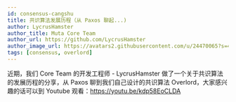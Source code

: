 ```yaml
---
id: consensus-cangshu
title: 共识算法发展历程（从 Paxos 聊起...)
author: LycrusHamster
author_title: Muta Core Team
author_url: https://github.com/LycrusHamster
author_image_url: https://avatars2.githubusercontent.com/u/24470065?s=400&u=2b4e4404aac410da84fc2e16ec757e1ba58b98ca&v=4
tags: [consensus, overlord]
---
```


近期，我们 Core Team 的开发工程师 - LycrusHamster 做了一个关于共识算法的发展历程的分享，从 Paxos 聊到我们自己设计的共识算法 Overlord，大家感兴趣的话可以到 Youtube 观看：https://youtu.be/kdp58EoCLDA
